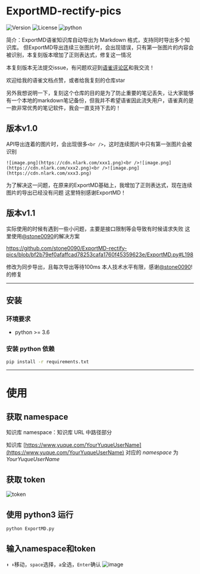 # ExportMD-rectify-pics
![Version](https://img.shields.io/badge/Version-1.0.0-blue) ![License](https://img.shields.io/badge/license-MIT-yellow) ![python](https://img.shields.io/badge/python->=3.6-orange)

简介：ExportMD语雀知识库自动导出为 Markdown 格式，支持同时导出多个知识库。
但ExportMD导出连续三张图片时，会出现错误，只有第一张图片的内容会被识别，本复刻版本增加了正则表达式，修复这一情况

本复刻版本无法提交issue，有问题欢迎到[语雀评论区](https://www.yuque.com/duzh929/blog/ocffqg)和我交流！  

欢迎给我的语雀文档点赞，或者给我复刻的仓库star  

另外我想说明一下，复刻这个仓库的目的是为了防止重要的笔记丢失，让大家能够有一个本地的markdown笔记备份，但我并不希望语雀因此流失用户，语雀真的是一款非常优秀的笔记软件，我会一直支持下去的！


## 版本v1.0
API导出连着的图片时，会出现很多`<br />`，这时连续图片中只有第一张图片会被识别
```
![image.png](https://cdn.nlark.com/xxx1.png)<br />![image.png](https://cdn.nlark.com/xxx2.png)<br />![image.png](https://cdn.nlark.com/xxx3.png)

```
为了解决这一问题，在原来的ExportMD基础上，我增加了正则表达式，现在连续图片的导出已经没有问题
这里特别感谢ExportMD！
## 版本v1.1
实际使用的时候有遇到一些小问题，主要是接口限制等会导致有时候请求失败
这里使用[@stone0090](https://github.com/stone0090/ExportMD-rectify-pics)的解决方案  

https://github.com/stone0090/ExportMD-rectify-pics/blob/bf2b79ef0afaffcad78253cafa1760f45359623e/ExportMD.py#L198 

修改为同步导出，且每次导出等待100ms
本人技术水平有限，感谢[@stone0090](https://github.com/stone0090/ExportMD-rectify-pics)!的修复

---


## 安装
### 环境要求
 - python >= 3.6

### 安装 python 依赖
```bash
pip install -r requirements.txt
```
---

# 使用

## 获取 namespace
知识库 namespace：知识库 URL 中路径部分

知识库 [https://www.yuque.com/YourYuqueUserName](https://www.yuque.com/YourYuqueUserName)  对应的 *namespace* 为 *YourYuqueUserName*

## 获取 token
![token](https://s3.jpg.cm/2021/08/17/IUIASp.png)
## 使用 python3 运行
```bash
python ExportMD.py
```
## 输入namespace和token
`⬆ ⬇`移动，`space`选择，`a`全选，`Enter`确认
![image](https://user-images.githubusercontent.com/61380549/162611337-9b2f875f-6cf0-47d6-87ba-6aa6a7f5efef.png)

